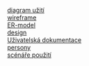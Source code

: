 [diagram užití](diagram_text.md) <br>
[wireframe](wireframe_text.md) <br>
[ER-model](ER_model_kurz.png) <br>
[design](design.md) <br>
[Uživatelská dokumentace](dokumentace.pdf) <br>
[persony](Persony/Persony.md) <br>
[scénáře použití](Persony/Scénáře%20použití.md) <br>
